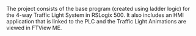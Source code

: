 The project consists of the base program (created using ladder logic) for the 4-way Traffic Light System in RSLogix 500.
It also includes an HMI application that is linked to the PLC and the Traffic Light Animations are viewed in FTView ME.